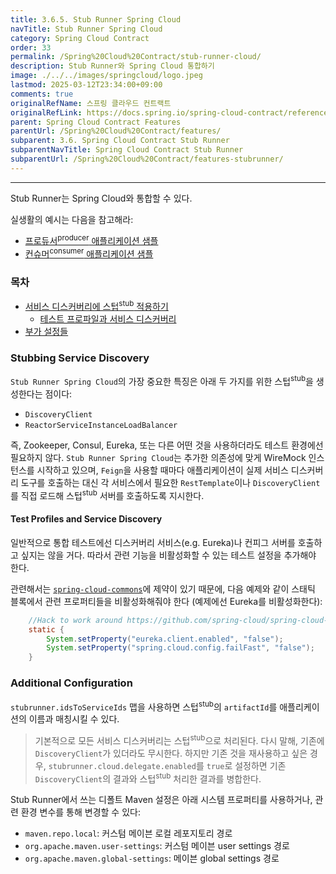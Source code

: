 ```yaml
---
title: 3.6.5. Stub Runner Spring Cloud
navTitle: Stub Runner Spring Cloud
category: Spring Cloud Contract
order: 33
permalink: /Spring%20Cloud%20Contract/stub-runner-cloud/
description: Stub Runner와 Spring Cloud 통합하기
image: ./../../images/springcloud/logo.jpeg
lastmod: 2025-03-12T23:34:00+09:00
comments: true
originalRefName: 스프링 클라우드 컨트랙트
originalRefLink: https://docs.spring.io/spring-cloud-contract/reference/4.2.0/project-features-stubrunner/stub-runner-cloud.html
parent: Spring Cloud Contract Features
parentUrl: /Spring%20Cloud%20Contract/features/
subparent: 3.6. Spring Cloud Contract Stub Runner
subparentNavTitle: Spring Cloud Contract Stub Runner
subparentUrl: /Spring%20Cloud%20Contract/features-stubrunner/
---
```


---

Stub Runner는 Spring Cloud와 통합할 수 있다.

실생활의 예시는 다음을 참고해라:

- [프로듀서<sup>producer</sup> 애플리케이션 샘플](https://github.com/spring-cloud-samples/spring-cloud-contract-samples/tree/main/producer)
- [컨슈머<sup>consumer</sup>  애플리케이션 샘플](https://github.com/spring-cloud-samples/spring-cloud-contract-samples/tree/main/consumer_with_discovery)

### 목차

- [서비스 디스커버리에 스텁<sup>stub</sup> 적용하기](#stubbing-service-discovery)
  + [테스트 프로파일과 서비스 디스커버리](#test-profiles-and-service-discovery)
- [부가 설정들](#additional-configuration)

### Stubbing Service Discovery

`Stub Runner Spring Cloud`의 가장 중요한 특징은 아래 두 가지를 위한 스텁<sup>stub</sup>을 생성한다는 점이다:

- `DiscoveryClient`
- `ReactorServiceInstanceLoadBalancer`

즉, Zookeeper, Consul, Eureka, 또는 다른 어떤 것을 사용하더라도 테스트 환경에선 필요하지 않다. `Stub Runner Spring Cloud`는 추가한 의존성에 맞게 WireMock 인스턴스를 시작하고 있으며, `Feign`을 사용할 때마다 애플리케이션이 실제 서비스 디스커버리 도구를 호출하는 대신 각 서비스에서 필요한 `RestTemplate`이나 `DiscoveryClient`를 직접 로드해 스텁<sup>stub</sup> 서버를 호출하도록 지시한다.

#### Test Profiles and Service Discovery

일반적으로 통합 테스트에선 디스커버리 서비스(e.g. Eureka)나 컨피그 서버를 호출하고 싶지는 않을 거다. 따라서 관련 기능을 비활성화할 수 있는 테스트 설정을 추가해야 한다.

관련해서는 [`spring-cloud-commons`](https://github.com/spring-cloud/spring-cloud-commons/issues/156)에 제약이 있기 때문에, 다음 예제와 같이 스태틱 블록에서 관련 프로퍼티들을 비활성화해줘야 한다 (예제에선 Eureka를 비활성화한다):

```java
    //Hack to work around https://github.com/spring-cloud/spring-cloud-commons/issues/156
    static {
        System.setProperty("eureka.client.enabled", "false");
        System.setProperty("spring.cloud.config.failFast", "false");
    }
```

### Additional Configuration

`stubrunner.idsToServiceIds` 맵을 사용하면 스텁<sup>stub</sup>의 `artifactId`를 애플리케이션의 이름과 매칭시킬 수 있다.

> 기본적으로 모든 서비스 디스커버리는 스텁<sup>stub</sup>으로 처리된다. 다시 말해, 기존에 `DiscoveryClient`가 있더라도 무시한다. 하지만 기존 것을 재사용하고 싶은 경우, `stubrunner.cloud.delegate.enabled`를 `true`로 설정하면 기존 `DiscoveryClient`의 결과와 스텁<sup>stub</sup> 처리한 결과를 병합한다.

Stub Runner에서 쓰는 디폴트 Maven 설정은 아래 시스템 프로퍼티를 사용하거나, 관련 환경 변수를 통해 변경할 수 있다:

- `maven.repo.local`: 커스텀 메이븐 로컬 레포지토리 경로
- `org.apache.maven.user-settings`: 커스텀 메이븐 user settings 경로
- `org.apache.maven.global-settings`: 메이븐 global settings 경로